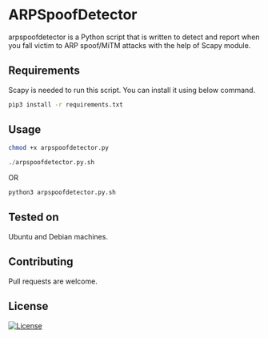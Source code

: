 # ARPSpoofDetector

arpspoofdetector is a Python script that is written to detect and report when you fall victim to ARP spoof/MiTM attacks with the help of Scapy module.

## Requirements

Scapy is needed to run this script. You can install it using below command.

```bash
pip3 install -r requirements.txt
```

## Usage

```bash
chmod +x arpspoofdetector.py
```

```python
./arpspoofdetector.py.sh
```

OR

```python
python3 arpspoofdetector.py.sh
```

## Tested on

Ubuntu and Debian machines.

## Contributing

Pull requests are welcome.

## License

[![License](https://img.shields.io/badge/License-Apache%202.0-blue.svg)](https://opensource.org/licenses/Apache-2.0)
